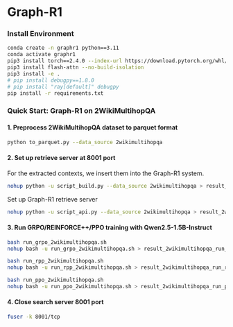 # Graph-R1

### Install Environment
```bash
conda create -n graphr1 python==3.11
conda activate graphr1
pip3 install torch==2.4.0 --index-url https://download.pytorch.org/whl/cu124
pip3 install flash-attn --no-build-isolation
pip3 install -e .
# pip install debugpy==1.8.0
# pip install "ray[default]" debugpy
pip install -r requirements.txt
```

### Quick Start: Graph-R1 on 2WikiMultihopQA
#### 1. Preprocess 2WikiMultihopQA dataset to parquet format
```bash
python to_parquet.py --data_source 2wikimultihopqa
```

#### 2. Set up retrieve server at 8001 port
For the extracted contexts, we insert them into the Graph-R1 system.
```bash
nohup python -u script_build.py --data_source 2wikimultihopqa > result_2wikimultihopqa_build.log 2>&1 &
```
Set up Graph-R1 retrieve server
```bash
nohup python -u script_api.py --data_source 2wikimultihopqa > result_2wikimultihopqa_api.log 2>&1 &
```

#### 3. Run GRPO/REINFORCE++/PPO training with Qwen2.5-1.5B-Instruct
```bash
bash run_grpo_2wikimultihopqa.sh
nohup bash -u run_grpo_2wikimultihopqa.sh > result_2wikimultihopqa_run_grpo.log 2>&1 &

bash run_rpp_2wikimultihopqa.sh
nohup bash -u run_rpp_2wikimultihopqa.sh > result_2wikimultihopqa_run_rpp.log 2>&1 &

bash run_ppo_2wikimultihopqa.sh
nohup bash -u run_ppo_2wikimultihopqa.sh > result_2wikimultihopqa_run_ppo.log 2>&1 &
```

#### 4. Close search server 8001 port
```bash
fuser -k 8001/tcp
```
